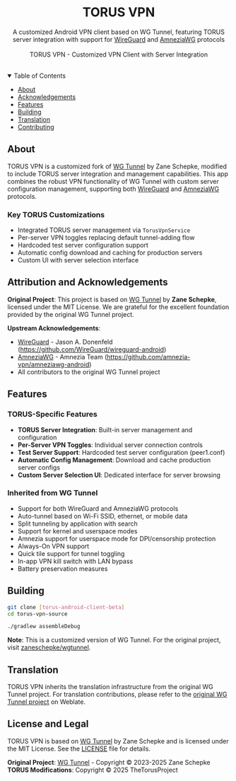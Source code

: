<h1 align="center">
TORUS VPN
</h1>

<div align="center">

A customized Android VPN client based on WG Tunnel, featuring TORUS server integration
with support for [WireGuard](https://www.wireguard.com/) and [AmneziaWG](https://docs.amnezia.org/documentation/amnezia-wg/) protocols
<br />
<br />
TORUS VPN - Customized VPN Client with Server Integration

</div>

<br/>

<div align="center">

<!-- TORUS VPN - Custom VPN Client -->

</div>

<div align="center">

<!-- Community links removed for TORUS VPN custom implementation -->
</div>

<details open="open">
<summary>Table of Contents</summary>

- [About](#about)
- [Acknowledgements](#acknowledgements)
- [Features](#features)
- [Building](#building)
- [Translation](#translation)
- [Contributing](#contributing)

</details>

<div style="text-align: left;">

## About
TORUS VPN is a customized fork of [WG Tunnel](https://github.com/zaneschepke/wgtunnel) by Zane Schepke, modified to include TORUS server integration and management capabilities. This app combines the robust VPN functionality of WG Tunnel with custom server configuration management, supporting both [WireGuard](https://www.wireguard.com/) and [AmneziaWG](https://docs.amnezia.org/documentation/amnezia-wg/) protocols.

### Key TORUS Customizations
- Integrated TORUS server management via `TorusVpnService`
- Per-server VPN toggles replacing default tunnel-adding flow
- Hardcoded test server configuration support
- Automatic config download and caching for production servers
- Custom UI with server selection interface

</div>

<div style="text-align: left;">

## Attribution and Acknowledgements

**Original Project**: This project is based on [WG Tunnel](https://github.com/zaneschepke/wgtunnel) by **Zane Schepke**, licensed under the MIT License. We are grateful for the excellent foundation provided by the original WG Tunnel project.

**Upstream Acknowledgements**:
- [WireGuard](https://www.wireguard.com/) - Jason A. Donenfeld (https://github.com/WireGuard/wireguard-android)
- [AmneziaWG](https://docs.amnezia.org/documentation/amnezia-wg/) - Amnezia Team (https://github.com/amnezia-vpn/amneziawg-android)
- All contributors to the original WG Tunnel project

</div>

<div style="text-align: left;">

## Features

### TORUS-Specific Features
* **TORUS Server Integration**: Built-in server management and configuration
* **Per-Server VPN Toggles**: Individual server connection controls
* **Test Server Support**: Hardcoded test server configuration (peer1.conf)
* **Automatic Config Management**: Download and cache production server configs
* **Custom Server Selection UI**: Dedicated interface for server browsing

### Inherited from WG Tunnel
* Support for both WireGuard and AmneziaWG protocols
* Auto-tunnel based on Wi-Fi SSID, ethernet, or mobile data
* Split tunneling by application with search
* Support for kernel and userspace modes
* Amnezia support for userspace mode for DPI/censorship protection
* Always-On VPN support
* Quick tile support for tunnel toggling
* In-app VPN kill switch with LAN bypass
* Battery preservation measures

## Building

```sh
git clone [torus-android-client-beta]
cd torus-vpn-source
```

```sh
./gradlew assembleDebug
```

**Note**: This is a customized version of WG Tunnel. For the original project, visit [zaneschepke/wgtunnel](https://github.com/zaneschepke/wgtunnel).

## Translation

TORUS VPN inherits the translation infrastructure from the original WG Tunnel project. For translation contributions, please refer to the [original WG Tunnel project](https://github.com/zaneschepke/wgtunnel) on Weblate.

## License and Legal

TORUS VPN is based on [WG Tunnel](https://github.com/zaneschepke/wgtunnel) by Zane Schepke and is licensed under the MIT License. See the [LICENSE](LICENSE) file for details.

**Original Project**: [WG Tunnel](https://github.com/zaneschepke/wgtunnel) - Copyright © 2023-2025 Zane Schepke  
**TORUS Modifications**: Copyright © 2025 TheTorusProject
